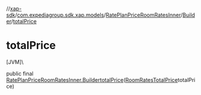 //[xap-sdk](../../../../index.md)/[com.expediagroup.sdk.xap.models](../../index.md)/[RatePlanPriceRoomRatesInner](../index.md)/[Builder](index.md)/[totalPrice](total-price.md)

# totalPrice

[JVM]\

public final [RatePlanPriceRoomRatesInner.Builder](index.md)[totalPrice](total-price.md)([RoomRatesTotalPrice](../../-room-rates-total-price/index.md)totalPrice)
